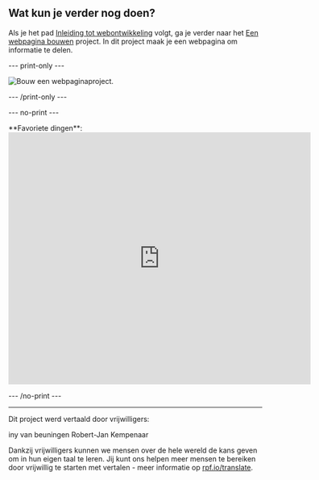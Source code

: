 ## Wat kun je verder nog doen?

Als je het pad [Inleiding tot webontwikkeling](https://projects.raspberrypi.org/nl-NL/raspberrypi/web-intro) volgt, ga je verder naar het [Een webpagina bouwen](https://projects.raspberrypi.org/nl-NL/projects/build-a-webpage) project. In dit project maak je een webpagina om informatie te delen.

--- print-only ---

![Bouw een webpaginaproject.](images/favoritethings.PNG)

--- /print-only ---

--- no-print ---

<div>
**Favoriete dingen**: 

<iframe src="https://editor.raspberrypi.org/nl-NL/embed/viewer/favourite-things" width="600" height="500" frameborder="0" marginwidth="0" marginheight="0" allowfullscreen> </iframe>
</div>

--- /no-print ---

***

Dit project werd vertaald door vrijwilligers:

iny van beuningen
Robert-Jan Kempenaar

Dankzij vrijwilligers kunnen we mensen over de hele wereld de kans geven om in hun eigen taal te leren. Jij kunt ons helpen meer mensen te bereiken door vrijwillig te starten met vertalen - meer informatie op [rpf.io/translate](https://rpf.io/translate).
